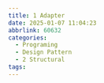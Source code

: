 ```yaml
---
title: 1 Adapter
date: 2025-01-07 11:04:23
abbrlink: 60632
categories:
  - Programing
  - Design Pattern
  - 2 Structural
tags:
---
```

